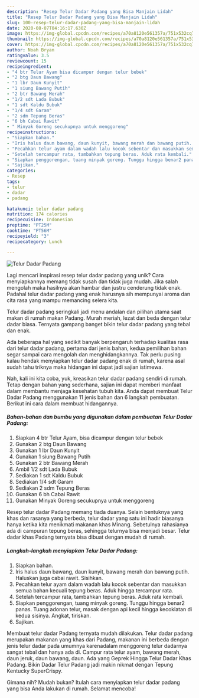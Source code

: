 ```yaml
---
description: "Resep Telur Dadar Padang yang Bisa Manjain Lidah"
title: "Resep Telur Dadar Padang yang Bisa Manjain Lidah"
slug: 100-resep-telur-dadar-padang-yang-bisa-manjain-lidah
date: 2020-08-07T04:16:17.630Z
image: https://img-global.cpcdn.com/recipes/a70a8120e561357a/751x532cq70/telur-dadar-padang-foto-resep-utama.jpg
thumbnail: https://img-global.cpcdn.com/recipes/a70a8120e561357a/751x532cq70/telur-dadar-padang-foto-resep-utama.jpg
cover: https://img-global.cpcdn.com/recipes/a70a8120e561357a/751x532cq70/telur-dadar-padang-foto-resep-utama.jpg
author: Noah Bryan
ratingvalue: 3.5
reviewcount: 15
recipeingredient:
- "4 btr Telur Ayam bisa dicampur dengan telur bebek"
- "2 btg Daun Bawang"
- "1 lbr Daun Kunyit"
- "1 siung Bawang Putih"
- "2 btr Bawang Merah"
- "1/2 sdt Lada Bubuk"
- "1 sdt Kaldu Bubuk"
- "1/4 sdt Garam"
- "2 sdm Tepung Beras"
- "6 bh Cabai Rawit"
- " Minyak Goreng secukupnya untuk menggoreng"
recipeinstructions:
- "Siapkan bahan."
- "Iris halus daun bawang, daun kunyit, bawang merah dan bawang putih. Haluskan juga cabai rawit. Sisihkan."
- "Pecahkan telur ayam dalam wadah lalu kocok sebentar dan masukkan semua bahan kecuali tepung beras. Aduk hingga tercampur rata."
- "Setelah tercampur rata, tambahkan tepung beras. Aduk rata kembali."
- "Siapkan penggorengan, tuang minyak goreng. Tunggu hingga benar2 panas. Tuang adonan telur, masak dengan api kecil hingga kecoklatan di kedua sisinya. Angkat, tiriskan."
- "Sajikan."
categories:
- Resep
tags:
- telur
- dadar
- padang

katakunci: telur dadar padang 
nutrition: 174 calories
recipecuisine: Indonesian
preptime: "PT25M"
cooktime: "PT56M"
recipeyield: "3"
recipecategory: Lunch

---
```



![Telur Dadar Padang](https://img-global.cpcdn.com/recipes/a70a8120e561357a/751x532cq70/telur-dadar-padang-foto-resep-utama.jpg)

Lagi mencari inspirasi resep telur dadar padang yang unik? Cara menyiapkannya memang tidak susah dan tidak juga mudah. Jika salah mengolah maka hasilnya akan hambar dan justru cenderung tidak enak. Padahal telur dadar padang yang enak harusnya sih mempunyai aroma dan cita rasa yang mampu memancing selera kita.

Telur dadar padang seringkali jadi menu andalan dan pilihan utama saat makan di rumah makan Padang. Murah meriah, lezat dan beda dengan telur dadar biasa. Ternyata gampang banget bikin telur dadar padang yang tebal dan enak.

Ada beberapa hal yang sedikit banyak berpengaruh terhadap kualitas rasa dari telur dadar padang, pertama dari jenis bahan, kedua pemilihan bahan segar sampai cara mengolah dan menghidangkannya. Tak perlu pusing kalau hendak menyiapkan telur dadar padang enak di rumah, karena asal sudah tahu triknya maka hidangan ini dapat jadi sajian istimewa.


Nah, kali ini kita coba, yuk, kreasikan telur dadar padang sendiri di rumah. Tetap dengan bahan yang sederhana, sajian ini dapat memberi manfaat dalam membantu menjaga kesehatan tubuh kita. Anda dapat membuat Telur Dadar Padang menggunakan 11 jenis bahan dan 6 langkah pembuatan. Berikut ini cara dalam membuat hidangannya.

<!--inarticleads1-->

##### Bahan-bahan dan bumbu yang digunakan dalam pembuatan Telur Dadar Padang:

1. Siapkan 4 btr Telur Ayam, bisa dicampur dengan telur bebek
1. Gunakan 2 btg Daun Bawang
1. Gunakan 1 lbr Daun Kunyit
1. Gunakan 1 siung Bawang Putih
1. Gunakan 2 btr Bawang Merah
1. Ambil 1/2 sdt Lada Bubuk
1. Sediakan 1 sdt Kaldu Bubuk
1. Sediakan 1/4 sdt Garam
1. Sediakan 2 sdm Tepung Beras
1. Gunakan 6 bh Cabai Rawit
1. Gunakan  Minyak Goreng secukupnya untuk menggoreng


Resep telur dadar Padang memang tiada duanya. Selain bentuknya yang khas dan rasanya yang berbeda, telur dadar yang satu ini hadir biasanya hanya ketika kita menikmati makanan khas Minang. Sebetulnya rahasianya ada di campuran tepung beras, sehingga telurnya bisa menjadi besar. Telur dadar khas Padang ternyata bisa dibuat dengan mudah di rumah. 

<!--inarticleads2-->

##### Langkah-langkah menyiapkan Telur Dadar Padang:

1. Siapkan bahan.
1. Iris halus daun bawang, daun kunyit, bawang merah dan bawang putih. Haluskan juga cabai rawit. Sisihkan.
1. Pecahkan telur ayam dalam wadah lalu kocok sebentar dan masukkan semua bahan kecuali tepung beras. Aduk hingga tercampur rata.
1. Setelah tercampur rata, tambahkan tepung beras. Aduk rata kembali.
1. Siapkan penggorengan, tuang minyak goreng. Tunggu hingga benar2 panas. Tuang adonan telur, masak dengan api kecil hingga kecoklatan di kedua sisinya. Angkat, tiriskan.
1. Sajikan.


Membuat telur dadar Padang ternyata mudah dilakukan. Telur dadar padang merupakan makanan yang khas dari Padang, makanan ini berbeda dengan jenis telur dadar pada umumnya karenadalam menggoreng telur dadarnya sangat tebal dan hanya ada di. Campur rata telur ayam, bawang merah, daun jeruk, daun bawang, daun. Ada yang Geprek Hingga Telur Dadar Khas Padang. Bikin Dadar Telur Padang jadi makin nikmat dengan Tepung Kentucky SuperCrispy. 

Gimana nih? Mudah bukan? Itulah cara menyiapkan telur dadar padang yang bisa Anda lakukan di rumah. Selamat mencoba!
